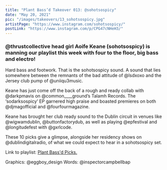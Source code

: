 ```yaml
---
title: "Plant Bass’d Takeover 013: @sohotsospicy"
date: "May 20, 2021"
pic: "/images/takeovers/13_sohotsospicy.jpg"
artistPage: "https://www.instagram.com/sohotsospicy/"
postLink: "https://www.instagram.com/p/CPG47cNHeH3/"
---
```


### @thrustcollective head girl Aoife Keane (sohotsospicy) is manning our playlist this week with four to the floor, big bass and electro!

Hard bass and footwork. That is the sohotsospicy sound. A sound that lies somewhere between the remnants of the bad attitude of @lsdxoxo and the Jersey club pump of @uniiqu3music.

Keane has just come off the back of a rough and ready collab with @darkpmavis on @common\_\_\_\_ground’s Talamh Records. The ‘sodarksospicy’ EP garnered high praise and boasted premieres on both @djmagofficial and @fourfourmagazine.

Keane has brought her club ready sound to the Dublin circuit in venues like @wigwamdublin, @buttonfactorydub, as well as playing @epfestival and @longitudefest with @gxrlcode.

These 10 picks give a glimpse, alongside her residency shows on @dublindigitalradio, of what we could expect to hear in a sohotsospicy set.

Link to playlist: [Plant Bass'd Picks.]("https://open.spotify.com/playlist/5skAgzUfGmZLwrOPNLnGVf?si=b744c3ef583c4c4e")

Graphics: @eggboy_design
Words: @inspectorcampbellbap
